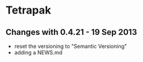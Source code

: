 Tetrapak
==========

Changes with 0.4.21 - 19 Sep 2013
--------------------------------

* reset the versioning to "Semantic Versioning"
* adding a NEWS.md

